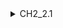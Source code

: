 <details>

<summary>CH2_2.1</summary>

### (a)

|||||||||
|----|----|----|----|----|----|----|----|
|||||||||
|||||||||
|||||||||
|||||||||
|||||||||

</details>
